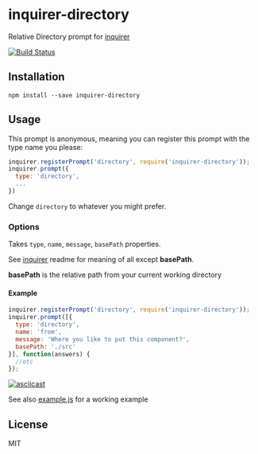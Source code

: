 # inquirer-directory

Relative Directory prompt for [inquirer](https://github.com/SBoudrias/Inquirer.js)

[![Build Status](https://travis-ci.org/nicksrandall/inquierer-directory.svg)](https://travis-ci.org/nicksrandall/inquierer-directory)

## Installation

```
npm install --save inquirer-directory
```

## Usage


This prompt is anonymous, meaning you can register this prompt with the type name you please:

```javascript
inquirer.registerPrompt('directory', require('inquirer-directory'));
inquirer.prompt({
  type: 'directory',
  ...
})
```

Change `directory` to whatever you might prefer.

### Options

Takes `type`, `name`, `message`, `basePath` properties.

See [inquirer](https://github.com/SBoudrias/Inquirer.js) readme for meaning of all except **basePath**.

**basePath** is the relative path from your current working directory

#### Example

```javascript
inquirer.registerPrompt('directory', require('inquirer-directory'));
inquirer.prompt([{
  type: 'directory',
  name: 'from',
  message: 'Where you like to put this component?',
  basePath: './src'
}], function(answers) {
  //etc
});
```

[![asciicast](https://asciinema.org/a/31651.png)](https://asciinema.org/a/31651)

See also [example.js](https://github.com/nicksrandall/inquierer-directory/blob/master/example.js) for a working example

## License

MIT
